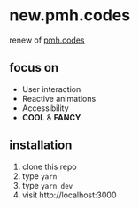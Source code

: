 # new.pmh.codes
renew of [pmh.codes](https://pmh.codes)

## focus on
* User interaction
* Reactive animations
* Accessibility
* **COOL** & **FANCY**

## installation
1. clone this repo
2. type `yarn`
3. type `yarn dev`
4. visit http://localhost:3000

